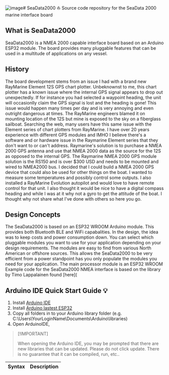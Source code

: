 ![image](https://github.com/user-attachments/assets/1fff31f3-08f2-4bcb-b4b6-2b95033f4b4e)# SeaData2000 ⛵
Source code repository for the SeaData 2000 marine interface board
## What is SeaData2000
SeaData2000 is a NMEA 2000 capable interface board based on an Arduino ESP32 module.  The board provides many pluggable features that can be used in a multitude of applications on any vessel.
## History 
The board development stems from an issue I had with a brand new RayMarine Element 12S GPS chart plotter.  Unbeknownst to me, this chart plotter has a known issue where the internal GPS signal appears to drop out unexpectedly.  If for instance you had selected a waypoint heading, the unit will occasionlly claim the GPS signal is lost and the heading is gone!  This issue would happen many times per day and is very annoying and even outright dangerous at times. The RayMarine engineers blamed it on mounting location of the 12S but mine is exposed to the sky on a fiberglass sailboat.  Searching the web, many users have this same issue with the Element series of chart plotters from RayMarine.  I have over 20 years experience with different GPS modules and IMHO I believe there's a software and or hardware issue in the Raymarine Element series that they don't want to or can't address.  Raymarine's solution is to purchase a NMEA 2000 GPS antenna and use that NMEA 2000 data as the source for the 12S as opposed to the internal GPS.  The Raymarine NMEA 2000 GPS module solution is the RS150 and is over $300 USD and needs to be mounted and wired to NMEA2000 bus.  I decided that I could build a NMEA 2000 GPS device that could also be used for other things on the boat.  I wanted to measure some temperatures and possibly control some outputs. I also installed a RayMarine Evolution autopilot and would love to have remote control for that unit.  I also thought it would be nice to have a digital compass heading and while I was at it why not a gyro to get the attitude of the boat. I thought why not share what I've done with others so here you go.
## Design Concepts
The SeaData2000 is based on an ESP32 WROOM Arduino module.  This provides both Bluetooth BLE and WiFi capabalities.  In the design, the idea was to keep costs and power consumption down.  You can select which pluggable modules you want to use for your application depending on your design requirements.  The modules are easy to find from various North American or offshore sources. This allows the SeaData2000 to be very efficient from a power standpoint has you only populate the modules you need for your application.  The main processor module is an ESP32 WROOM
Example code for the SeaData2000 NMEA interface is based on the library by Timo Lappalainen found [here](

## Arduino IDE Quick Start Guide :bulb:
1. Install [Arduino IDE](https://www.arduino.cc/en/software)
2. Install [Arduino lastest ESP32](https://docs.espressif.com/projects/arduino-esp32/en/latest/)
3. Copy all folders in to your Arduino library folder (e.g. C:\Users\YourLoginName\Documents\Arduino\libraries)
4. Open ArduinoIDE,  

> \[!IMPORTANT]
>
> When opening the Arduino IDE, you may be prompted that there are new libraries that can be updated.  Please do not click update.  There is no guarantee that it can be compiled, run, etc..


| Syntax | Description |
| ------ | ----------- |


